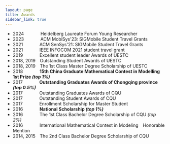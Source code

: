 ```yaml
---
layout: page
title: Awards
sidebar_link: true
---
```

* 2024&thinsp;&nbsp;&nbsp;&emsp;&emsp;&emsp;Heidelberg Laureate Forum Young Researcher
* 2023&thinsp;&nbsp;&nbsp;&emsp;&emsp;&emsp;ACM MobiSys'23: SIGMobile Student Travel Grants
* 2021&thinsp;&nbsp;&nbsp;&emsp;&emsp;&emsp;ACM SenSys'21: SIGMobile Student Travel Grants
* 2021&thinsp;&nbsp;&nbsp;&emsp;&emsp;&emsp;IEEE INFOCOM 2021 student travel grant
* 2019&thinsp;&nbsp;&nbsp;&emsp;&emsp;&emsp;Excellent student leader Awards of UESTC
* 2018, 2019&emsp;Outstanding Student Awards of UESTC
* 2018, 2019&emsp;The 1st Class Master Degree Scholarship of UESTC
* 2018&thinsp;&nbsp;&nbsp;&emsp;&emsp;&emsp;**15th China Graduate Mathematical Contest in Modelling&emsp;1st Prize *(top 1%)***
* 2017&thinsp;&nbsp;&nbsp;&emsp;&emsp;&emsp;**Outstanding Graduates Awards of Chongqing province *(top 0.5%)***
* 2017&thinsp;&nbsp;&nbsp;&emsp;&emsp;&emsp;Outstanding Graduates Awards of CQU
* 2017&thinsp;&nbsp;&nbsp;&emsp;&emsp;&emsp;Outstanding Student Awards of CQU
* 2017&thinsp;&nbsp;&nbsp;&emsp;&emsp;&emsp;Enrollment Scholarship for Master Student
* 2016&thinsp;&nbsp;&nbsp;&emsp;&emsp;&emsp;**National Scholarship *(top 1%)***
* 2016&thinsp;&nbsp;&nbsp;&emsp;&emsp;&emsp;The 1st Class Bachelor Degree Scholarship of CQU *(top 2%)*
* 2016&thinsp;&nbsp;&nbsp;&emsp;&emsp;&emsp;International Mathematical Contest in Modeling&emsp;Honorable Mention
* 2014, 2015&emsp;The 2nd Class Bachelor Degree Scholarship of CQU



